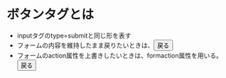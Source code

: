 # ボタンタグとは
- inputタグのtype=submitと同じ形を表す
- フォームの内容を維持したまま戻りたいときは、<button type="button" onclick=history.back()>戻る</button>
- フォームのaction属性を上書きしたいときは、formaction属性を用いる。<button formaction="xxxxxx(任意)">戻る</button>

